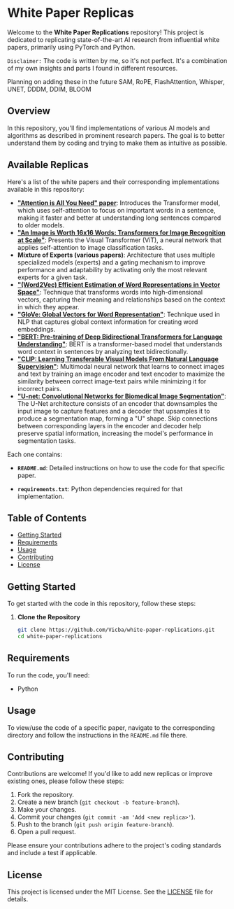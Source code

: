 # White Paper Replicas

Welcome to the **White Paper Replications** repository! This project is dedicated to replicating state-of-the-art AI research from influential white papers, primarily using PyTorch and Python.

`Disclaimer:` The code is written by me, so it's not perfect. It's a combination of my own insights and parts I found in different resources.

Planning on adding these in the future
SAM, RoPE, FlashAttention, Whisper, UNET, DDDM, DDIM, BLOOM

## Overview

In this repository, you'll find implementations of various AI models and algorithms as described in prominent research papers. The goal is to better understand them by coding and trying to make them as intuitive as possible.

## Available Replicas

Here's a list of the white papers and their corresponding implementations available in this repository:

- **["Attention is All You Need" paper](https://arxiv.org/abs/1706.03762)**: Introduces the Transformer model, which uses self-attention to focus on important words in a sentence, making it faster and better at understanding long sentences compared to older models.
- **["An Image is Worth 16x16 Words: Transformers for Image Recognition at Scale"](https://arxiv.org/abs/2010.11929)**: Presents the Visual Transformer (ViT), a neural network that applies self-attention to image classification tasks.
- **Mixture of Experts (various papers)**: Architecture that uses multiple specialized models (experts) and a gating mechanism to improve performance and adaptability by activating only the most relevant experts for a given task.
- **["(Word2Vec) Efficient Estimation of Word Representations in Vector Space"](https://arxiv.org/pdf/1301.3781)**: Technique that transforms words into high-dimensional vectors, capturing their meaning and relationships based on the context in which they appear.
- **["GloVe: Global Vectors for Word Representation"](https://nlp.stanford.edu/pubs/glove.pdf)**: Technique used in NLP that captures global context information for creating word embeddings.
- **["BERT: Pre-training of Deep Bidirectional Transformers for Language Understanding"](https://arxiv.org/pdf/1810.04805)**: BERT is a transformer-based model that understands word context in sentences by analyzing text bidirectionally.
- **["CLIP: Learning Transferable Visual Models From Natural Language Supervision"](https://arxiv.org/pdf/2103.00020)**: Multimodal neural network that learns to connect images and text by training an image encoder and text encoder to maximize the similarity between correct image-text pairs while minimizing it for incorrect pairs.
- **["U-net: Convolutional Networks for Biomedical Image Segmentation"](https://arxiv.org/pdf/1505.04597)**: The U-Net architecture consists of an encoder that downsamples the input image to capture features and a decoder that upsamples it to produce a segmentation map, forming a "U" shape. Skip connections between corresponding layers in the encoder and decoder help preserve spatial information, increasing the model's performance in segmentation tasks.

Each one contains:
- **`README.md`**: Detailed instructions on how to use the code for that specific paper.
<!-- - **`main.py`**: The main script to run the implementation. -->
- **`requirements.txt`**: Python dependencies required for that implementation.
<!-- - **`data/`**: Dataset and other necessary files (if applicable). -->

## Table of Contents

- [Getting Started](#getting-started)
- [Requirements](#requirements)
- [Usage](#usage)
- [Contributing](#contributing)
- [License](#license)

## Getting Started

To get started with the code in this repository, follow these steps:

1. **Clone the Repository**

   ```bash
   git clone https://github.com/Vicba/white-paper-replications.git
   cd white-paper-replications
   ```
   
## Requirements

To run the code, you'll need:

- Python

## Usage

To view/use the code of a specific paper, navigate to the corresponding directory and follow the instructions in the `README.md` file there. 

## Contributing

Contributions are welcome! If you'd like to add new replicas or improve existing ones, please follow these steps:

1. Fork the repository.
2. Create a new branch (`git checkout -b feature-branch`).
3. Make your changes.
4. Commit your changes (`git commit -am 'Add <new replica>'`).
5. Push to the branch (`git push origin feature-branch`).
6. Open a pull request.

Please ensure your contributions adhere to the project's coding standards and include a test if applicable.

## License

This project is licensed under the MIT License. See the [LICENSE](LICENSE) file for details.

